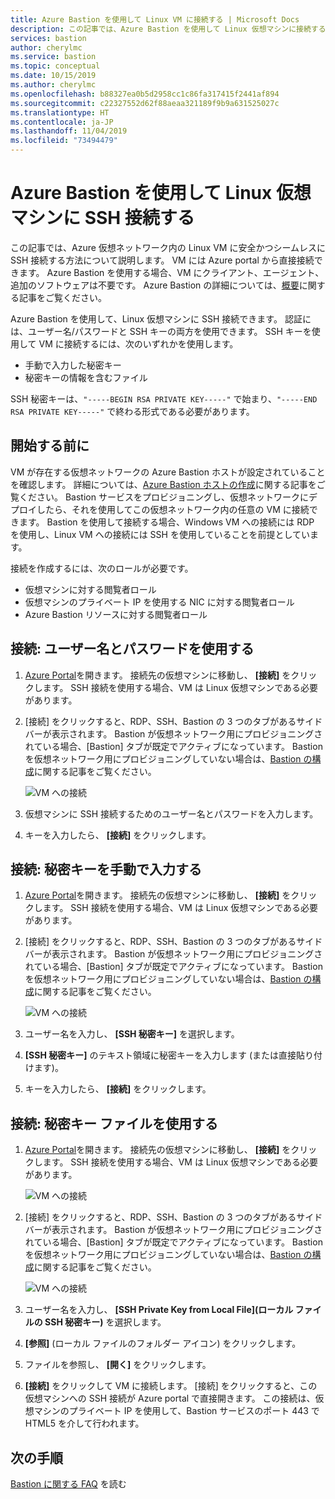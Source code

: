 ```yaml
---
title: Azure Bastion を使用して Linux VM に接続する | Microsoft Docs
description: この記事では、Azure Bastion を使用して Linux 仮想マシンに接続する方法について説明します。
services: bastion
author: cherylmc
ms.service: bastion
ms.topic: conceptual
ms.date: 10/15/2019
ms.author: cherylmc
ms.openlocfilehash: b88327ea0b5d2958cc1c86fa317415f2441af894
ms.sourcegitcommit: c22327552d62f88aeaa321189f9b9a631525027c
ms.translationtype: HT
ms.contentlocale: ja-JP
ms.lasthandoff: 11/04/2019
ms.locfileid: "73494479"
---
```

# <a name="connect-using-ssh-to-a-linux-virtual-machine-using-azure-bastion"></a>Azure Bastion を使用して Linux 仮想マシンに SSH 接続する

この記事では、Azure 仮想ネットワーク内の Linux VM に安全かつシームレスに SSH 接続する方法について説明します。 VM には Azure portal から直接接続できます。 Azure Bastion を使用する場合、VM にクライアント、エージェント、追加のソフトウェアは不要です。 Azure Bastion の詳細については、[概要](bastion-overview.md)に関する記事をご覧ください。

Azure Bastion を使用して、Linux 仮想マシンに SSH 接続できます。 認証には、ユーザー名/パスワードと SSH キーの両方を使用できます。 SSH キーを使用して VM に接続するには、次のいずれかを使用します。

* 手動で入力した秘密キー
* 秘密キーの情報を含むファイル

SSH 秘密キーは、`"-----BEGIN RSA PRIVATE KEY-----"` で始まり、`"-----END RSA PRIVATE KEY-----"` で終わる形式である必要があります。

## <a name="before-you-begin"></a>開始する前に

VM が存在する仮想ネットワークの Azure Bastion ホストが設定されていることを確認します。 詳細については、[Azure Bastion ホストの作成](bastion-create-host-portal.md)に関する記事をご覧ください。 Bastion サービスをプロビジョニングし、仮想ネットワークにデプロイしたら、それを使用してこの仮想ネットワーク内の任意の VM に接続できます。 Bastion を使用して接続する場合、Windows VM への接続には RDP を使用し、Linux VM への接続には SSH を使用していることを前提としています。

接続を作成するには、次のロールが必要です。

* 仮想マシンに対する閲覧者ロール
* 仮想マシンのプライベート IP を使用する NIC に対する閲覧者ロール
* Azure Bastion リソースに対する閲覧者ロール

## <a name="username"></a>接続: ユーザー名とパスワードを使用する

1.   [Azure Portal](https://portal.azure.com)を開きます。 接続先の仮想マシンに移動し、 **[接続]** をクリックします。 SSH 接続を使用する場合、VM は Linux 仮想マシンである必要があります。
1. [接続] をクリックすると、RDP、SSH、Bastion の 3 つのタブがあるサイド バーが表示されます。 Bastion が仮想ネットワーク用にプロビジョニングされている場合、[Bastion] タブが既定でアクティブになっています。 Bastion を仮想ネットワーク用にプロビジョニングしていない場合は、[Bastion の構成](bastion-create-host-portal.md)に関する記事をご覧ください。

   ![VM への接続](./media/bastion-connect-vm-ssh/bastion.png)
1. 仮想マシンに SSH 接続するためのユーザー名とパスワードを入力します。
1. キーを入力したら、 **[接続]** をクリックします。

## <a name="privatekey"></a>接続: 秘密キーを手動で入力する

1. [Azure Portal](https://portal.azure.com)を開きます。 接続先の仮想マシンに移動し、 **[接続]** をクリックします。 SSH 接続を使用する場合、VM は Linux 仮想マシンである必要があります。
1. [接続] をクリックすると、RDP、SSH、Bastion の 3 つのタブがあるサイド バーが表示されます。 Bastion が仮想ネットワーク用にプロビジョニングされている場合、[Bastion] タブが既定でアクティブになっています。 Bastion を仮想ネットワーク用にプロビジョニングしていない場合は、[Bastion の構成](bastion-create-host-portal.md)に関する記事をご覧ください。

   ![VM への接続](./media/bastion-connect-vm-ssh/bastion.png)
1. ユーザー名を入力し、 **[SSH 秘密キー]** を選択します。
1. **[SSH 秘密キー]** のテキスト領域に秘密キーを入力します (または直接貼り付けます)。
1. キーを入力したら、 **[接続]** をクリックします。

## <a name="ssh"></a>接続: 秘密キー ファイルを使用する

1. [Azure Portal](https://portal.azure.com)を開きます。 接続先の仮想マシンに移動し、 **[接続]** をクリックします。 SSH 接続を使用する場合、VM は Linux 仮想マシンである必要があります。

   ![VM への接続](./media/bastion-connect-vm-ssh/connect.png)
1. [接続] をクリックすると、RDP、SSH、Bastion の 3 つのタブがあるサイド バーが表示されます。 Bastion が仮想ネットワーク用にプロビジョニングされている場合、[Bastion] タブが既定でアクティブになっています。 Bastion を仮想ネットワーク用にプロビジョニングしていない場合は、[Bastion の構成](bastion-create-host-portal.md)に関する記事をご覧ください。

   ![VM への接続](./media/bastion-connect-vm-ssh/bastion.png)
1. ユーザー名を入力し、 **[SSH Private Key from Local File]\(ローカル ファイルの SSH 秘密キー\)** を選択します。
1. **[参照]** (ローカル ファイルのフォルダー アイコン) をクリックします。
1. ファイルを参照し、 **[開く]** をクリックします。
1. **[接続]** をクリックして VM に接続します。 [接続] をクリックすると、この仮想マシンへの SSH 接続が Azure portal で直接開きます。 この接続は、仮想マシンのプライベート IP を使用して、Bastion サービスのポート 443 で HTML5 を介して行われます。

## <a name="next-steps"></a>次の手順

[Bastion に関する FAQ](bastion-faq.md) を読む